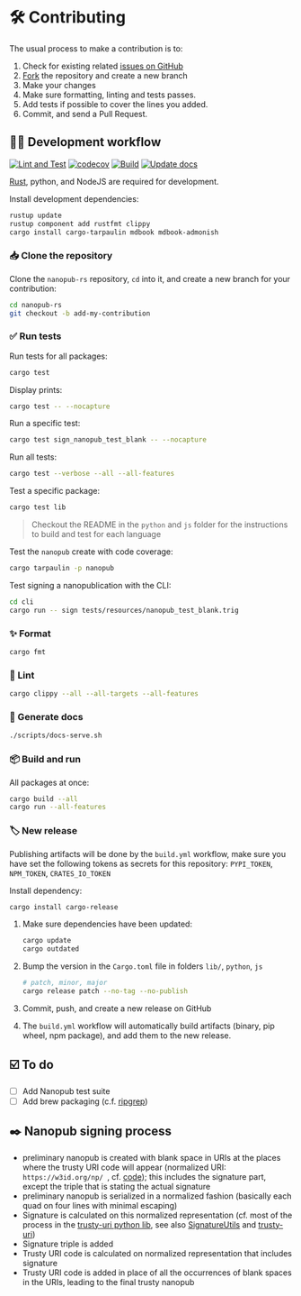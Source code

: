 # 🛠️ Contributing

The usual process to make a contribution is to:

1. Check for existing related [issues on GitHub](https://github.com/vemonet/nanopub-rs/issues)
2. [Fork](https://github.com/vemonet/nanopub-rs/fork) the repository and create a new branch
3. Make your changes
4. Make sure formatting, linting and tests passes.
5. Add tests if possible to cover the lines you added.
6. Commit, and send a Pull Request.

## 🧑‍💻 Development workflow

[![Lint and Test](https://github.com/vemonet/nanopub-rs/actions/workflows/test.yml/badge.svg)](https://github.com/vemonet/nanopub-rs/actions/workflows/test.yml) [![codecov](https://codecov.io/gh/vemonet/nanopub-rs/graph/badge.svg?token=BF15PSO6GN)](https://codecov.io/gh/vemonet/nanopub-rs) [![Build](https://github.com/vemonet/nanopub-rs/actions/workflows/build.yml/badge.svg)](https://github.com/vemonet/nanopub-rs/actions/workflows/build.yml) [![Update docs](https://github.com/vemonet/nanopub-rs/actions/workflows/docs.yml/badge.svg)](https://github.com/vemonet/nanopub-rs/actions/workflows/docs.yml)

[Rust](https://www.rust-lang.org/tools/install), python, and NodeJS are required for development.

Install development dependencies:

```bash
rustup update
rustup component add rustfmt clippy
cargo install cargo-tarpaulin mdbook mdbook-admonish
```

### 📥️ Clone the repository

Clone the `nanopub-rs` repository, `cd` into it, and create a new branch for your contribution:

```bash
cd nanopub-rs
git checkout -b add-my-contribution
```

### ✅ Run tests

Run tests for all packages:

```bash
cargo test
```

Display prints:

```bash
cargo test -- --nocapture
```

Run a specific test:

```bash
cargo test sign_nanopub_test_blank -- --nocapture
```

Run all tests:

```bash
cargo test --verbose --all --all-features
```

Test a specific package:

```bash
cargo test lib
```

> Checkout the README in the `python` and `js` folder for the instructions to build and test for each language

Test the `nanopub` create with code coverage:

```bash
cargo tarpaulin -p nanopub
```

Test signing a nanopublication with the CLI:

```bash
cd cli
cargo run -- sign tests/resources/nanopub_test_blank.trig
```

### ✨ Format

```bash
cargo fmt
```

### 🧹 Lint

```bash
cargo clippy --all --all-targets --all-features
```

### 📖 Generate docs

```bash
./scripts/docs-serve.sh
```

### 📦️ Build and run

All packages at once:

```bash
cargo build --all
cargo run --all-features
```

### 🏷️ New release

Publishing artifacts will be done by the `build.yml` workflow, make sure you have set the following tokens as secrets for this repository: `PYPI_TOKEN`, `NPM_TOKEN`, `CRATES_IO_TOKEN`

Install dependency:

```bash
cargo install cargo-release
```

1. Make sure dependencies have been updated:

   ```bash
   cargo update
   cargo outdated
   ```

2. Bump the version in the `Cargo.toml` file in folders `lib/`, `python`, `js`

   ```bash
   # patch, minor, major
   cargo release patch --no-tag --no-publish
   ```

3. Commit, push, and create a new release on GitHub

4. The `build.yml` workflow will automatically build artifacts (binary, pip wheel, npm package), and add them to the new release.

## ☑️ To do

- [ ] Add Nanopub test suite
- [ ] Add brew packaging (c.f. [ripgrep](https://github.com/BurntSushi/ripgrep/blob/master/pkg/brew/ripgrep-bin.rb))

## ✒️ Nanopub signing process

- preliminary nanopub is created with blank space in URIs at the places where the trusty URI code will appear (normalized URI: `https://w3id.org/np/ `, cf. [code](https://github.com/Nanopublication/nanopub-java/blob/22bba0e79508309f1c6163970f49ab596beadeb0/src/main/java/org/nanopub/trusty/TempUriReplacer.java#L12)); this includes the signature part, except the triple that is stating the actual signature
- preliminary nanopub is serialized in a normalized fashion (basically each quad on four lines with minimal escaping)
- Signature is calculated on this normalized representation (cf. most of the process in the [trusty-uri python lib](https://github.dev/trustyuri/trustyuri-python/blob/9f29732c4abae9d630d36e6da24720e02f543ebf/trustyuri/rdf/RdfHasher.py#L15), see also [SignatureUtils](https://github.com/Nanopublication/nanopub-java/blob/22bba0e79508309f1c6163970f49ab596beadeb0/src/main/java/org/nanopub/extra/security/SignatureUtils.java#L196) and [trusty-uri](https://github.com/trustyuri/trustyuri-java/blob/08b61fbb13d20a5cbefde617bd9a9e9b0b03d780/src/main/java/net/trustyuri/rdf/RdfHasher.java#L86))
- Signature triple is added
- Trusty URI code is calculated on normalized representation that includes signature
- Trusty URI code is added in place of all the occurrences of blank spaces in the URIs, leading to the final trusty nanopub
